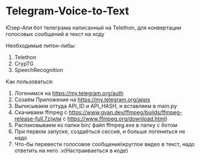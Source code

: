 # Telegram-Voice-to-Text
Юзер-Апи бот телеграма написанный на Telethon, для конвертации голосовых сообщений в текст на ходу

Необходимые питон-либы:
  1. Telethon
  2. CrypTG
  3. SpeechRecognition

Как пользоваться:
  1. Логенимся на https://my.telegram.org/auth
  2. Созаём Приложение на https://my.telegram.org/apps
  3. Выписываем оттуда API_ID и API_HASH, и вставляем в main.py
  4. Скачиваем ffmpeg с https://www.gyan.dev/ffmpeg/builds/ffmpeg-release-full.7z(или с https://www.ffmpeg.org/download.html)
  5. Распаковываем из папки bin/ файл ffmpeg.exe в папку с ботом
  6. При первом запуске, создаёться сессия, и больше логениться не надо
  7. Что-бы перевести голосовое сообщение\круглое видео в текст, надо ответить на него .v(Настраиваеться в коде)
